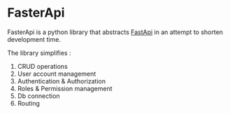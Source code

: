 # FasterApi
FasterApi is a python library that abstracts [FastApi](https://fastapi.tiangolo.com/) in an attempt to shorten development time.

The library simplifies :
1. CRUD operations
2. User account management
3. Authentication & Authorization
5. Roles & Permission management
6. Db connection
7. Routing